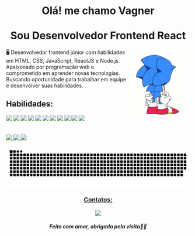 <h1 align="center">
Olá! me chamo Vagner
<br>
<br>
Sou Desenvolvedor Frontend React </h1>

<img src="./img/sonic.gif" align="right" height="200" />

<p align="left">
🖥️ Desenvolvedor frontend júnior com  habilidades em HTML, CSS, JavaScript, ReactJS e Node.js. Apaixonado por programação web e comprometido em aprender novas tecnologias. Buscando oportunidade para trabalhar em equipe e desenvolver suas habilidades.</p>

<h2>Habilidades:</h2>

<div>

<img src="https://img.shields.io/badge/HTML5-E34F26?style=for-the-badge&logo=html5&logoColor=white"/>

<img src="https://img.shields.io/badge/CSS3-1572B6?style=for-the-badge&logo=css3&logoColor=white"/>

<img src="https://img.shields.io/badge/JavaScript-323330?style=for-the-badge&logo=javascript&logoColor=F7DF1E"/>

<img src="https://img.shields.io/badge/Git-E34F26?style=for-the-badge&logo=git&logoColor=white"/>

<img src="https://img.shields.io/badge/GitHub-100000?style=for-the-badge&logo=github&logoColor=white"/>

<img src="https://img.shields.io/badge/React-20232A?style=for-the-badge&logo=react&logoColor=61DAFB"/>

<img src="https://img.shields.io/badge/styled--components-DB7093?style=for-the-badge&logo=styled-components&logoColor=white"/>

<img src="https://img.shields.io/badge/Material--UI-0081CB?style=for-the-badge&logo=material-ui&logoColor=white"/>

<img src="https://img.shields.io/badge/PostgreSQL-316192?style=for-the-badge&logo=postgresql&logoColor=white" />

<img src="https://img.shields.io/badge/MongoDB-4EA94B?style=for-the-badge&logo=mongodb&logoColor=white">
<img src="https://img.shields.io/badge/Tailwind_CSS-38B2AC?style=for-the-badge&logo=tailwind-css&logoColor=white"/>
</div>
<br>
<br>


<div>
  <a href="https://github.com/vagner0795">
  <img height="180em" src="https://github-readme-stats.vercel.app/api?username=vagner0795&show_icons=true&theme=dracula&include_all_commits=true&count_private=true"/>
  <img height="180em" src="https://github-readme-stats.vercel.app/api/top-langs/?username=vagner0795&layout=compact&langs_count=6&theme=dracula"/>
  <img height="180em" src="https://github-readme-streak-stats.herokuapp.com/?user=vagner0795&theme=dracula&hide_border=true"/>
</div>

![Snake animation](https://github.com/vagner0795/vagner0795/blob/output/github-contribution-grid-snake.svg)

</p>

<h3 align="center">Contatos:</h3>

<p align="center">
  
  <a href="https://www.linkedin.com/in/vagner0795/">
    <img
         align="center"
         src="https://img.shields.io/badge/LinkedIn-0097FF?style=for-the-badge&logo=linkedin&logoColor=FFFFFF"/>
  </a>
</p>

<h5 align="center" > Feito com amor, obrigado pela visita🚀🚀</h5>

